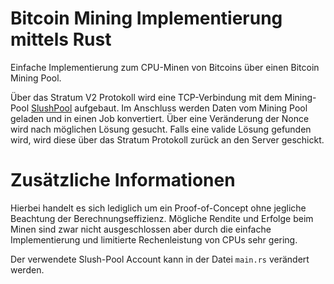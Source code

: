 # Bitcoin Mining Implementierung mittels Rust

Einfache Implementierung zum CPU-Minen von Bitcoins über einen Bitcoin Mining Pool.

Über das Stratum V2 Protokoll wird eine TCP-Verbindung mit dem Mining-Pool [SlushPool](https://slushpool.com/en/home/) aufgebaut.
Im Anschluss werden Daten vom Mining Pool geladen und in einen Job konvertiert.
Über eine Veränderung der Nonce wird nach möglichen Lösung gesucht.
Falls eine valide Lösung gefunden wird, wird diese über das Stratum Protokoll zurück an den Server geschickt.

# Zusätzliche Informationen

Hierbei handelt es sich lediglich um ein Proof-of-Concept ohne jegliche Beachtung der Berechnungseffizienz.
Mögliche Rendite und Erfolge beim Minen sind zwar nicht ausgeschlossen aber durch die einfache Implementierung und limitierte Rechenleistung von CPUs
sehr gering.

Der verwendete Slush-Pool Account kann in der Datei `main.rs` verändert werden.

